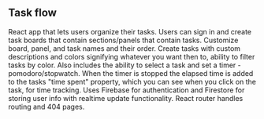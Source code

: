 ## Task flow
React app that lets users organize their tasks. Users can sign in and create task boards that contain sections/panels that contain tasks. Customize board, panel, and task names and their order. Create tasks with custom descriptions and colors signifying whatever you want then to, ability to filter tasks by color. Also includes the ability to select a task and set a timer - pomodoro/stopwatch. When the timer is stopped the elapsed time is added to the tasks "time spent" property, which you can see when you click on the task, for time tracking. Uses Firebase for authentication and Firestore for storing user info with realtime update functionality. React router handles routing and 404 pages.
